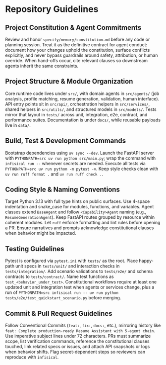 # Repository Guidelines

## Project Constitution & Agent Commitments
Review and honor `specify/memory/constitution.md` before any code or planning session. Treat it as the definitive contract for agent conduct: document how your changes uphold the constitution, surface conflicts explicitly, and never bypass guardrails around safety, attribution, or human override. When hand-offs occur, cite relevant clauses so downstream agents inherit the same constraints.

## Project Structure & Module Organization
Core runtime code lives under `src/`, with domain agents in `src/agents/` (job analysis, profile matching, resume generation, validation, human interface). API entry points sit in `src/api/`, orchestration helpers in `src/services/`, shared helpers in `src/utils/`, and structured models in `src/models/`. Tests mirror that layout in `tests/` across unit, integration, e2e, contract, and performance suites. Documentation is under `docs/`, while reusable payloads live in `data/`.

## Build, Test & Development Commands
Bootstrap dependencies using `uv sync --dev`. Launch the FastAPI server with `PYTHONPATH=src uv run python src/main.py`; wrap the command with `infisical run --` whenever secrets are needed. Execute all tests via `PYTHONPATH=src uv run python -m pytest -v`. Keep style checks clean with `uv run ruff format .` and `uv run ruff check .`.

## Coding Style & Naming Conventions
Target Python 3.13 with full type hints on public surfaces. Use 4-space indentation and snake_case for modules, functions, and variables. Agent classes extend `BaseAgent` and follow `<Capability>Agent` naming (e.g., `ResumeGenerationAgent`). Keep FastAPI routes grouped by resource within coherent modules. Let `ruff` enforce formatting and lint rules before opening a PR. Ensure narratives and prompts acknowledge constitutional clauses when behavior might be impacted.

## Testing Guidelines
Pytest is configured via `pytest.ini` with `tests/` as the root. Place happy-path unit specs in `tests/unit/` and interaction checks in `tests/integration/`. Add scenario validations to `tests/e2e/` and schema contracts to `tests/contract/`. Name test functions as `test_<behavior_under_test>`. Constitutional workflows require at least one updated unit and integration test when agents or services change, plus a run of `PYTHONPATH=src infisical run -- uv run python tests/e2e/test_quickstart_scenario.py` before merging.

## Commit & Pull Request Guidelines
Follow Conventional Commits (`feat:`, `fix:`, `docs:`, etc.), mirroring history like `feat: Complete production-ready Resume Assistant with 5-agent chain`. Use imperative subject lines under 72 characters. PRs must summarize scope, list verification commands, reference the constitutional clauses touched, link related specs or issues, and attach API snapshots or logs when behavior shifts. Flag secret-dependent steps so reviewers can reproduce with `infisical`.
